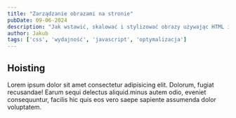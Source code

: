 ```yaml
---
title: "Zarządzanie obrazami na stronie"
pubDate: 09-06-2024
description: "Jak wstawić, skalować i stylizować obrazy używając HTML i CSS, włączając w to techniki responsywnego web designu. W tym artykule poruszymy również temat wydajności"
author: Jakub
tags: ['css', 'wydajność', 'javascript', 'optymalizacja']
---
```



## Hoisting

Lorem ipsum dolor sit amet consectetur adipisicing elit. Dolorum, fugiat recusandae! Earum sequi delectus aliquid.minus autem odio, eveniet consequuntur, facilis hic quis eos vero saepe sapiente assumenda dolor voluptatem.
